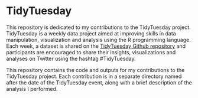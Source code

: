 # TidyTuesday
This repository is dedicated to my contributions to the TidyTuesday project. TidyTuesday is a weekly data project aimed at improving skills in data manipulation, visualization and analysis using the R programming language. Each week, a dataset is shared on the [TidyTuesday Github repository](https://github.com/rfordatascience/tidytuesday) and participants are encouraged to share their insights, visualizations and analyses on Twitter using the hashtag #TidyTuesday.

This repository contains the code and outputs for my contributions to the TidyTuesday project. Each contribution is in a separate directory named after the date of the TidyTuesday event, along with a brief description of the analysis I performed.
